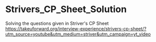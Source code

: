 # Strivers_CP_Sheet_Solution

Solving the questions given in Striver's CP Sheet https://takeuforward.org/interview-experience/strivers-cp-sheet/?utm_source=youtube&utm_medium=striver&utm_campaign=yt_video
